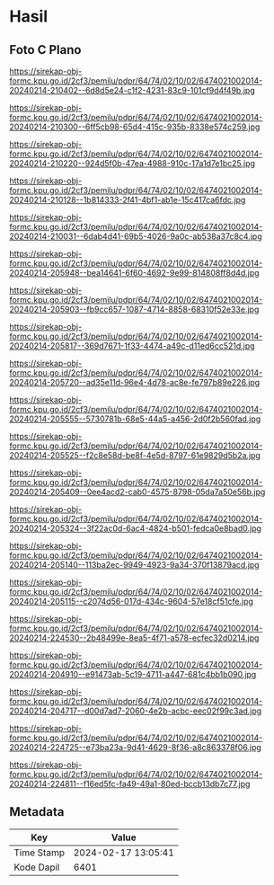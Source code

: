 # Hasil

## Foto C Plano

https://sirekap-obj-formc.kpu.go.id/2cf3/pemilu/pdpr/64/74/02/10/02/6474021002014-20240214-210402--6d8d5e24-c1f2-4231-83c9-101cf9d4f49b.jpg

https://sirekap-obj-formc.kpu.go.id/2cf3/pemilu/pdpr/64/74/02/10/02/6474021002014-20240214-210300--6ff5cb98-65d4-415c-935b-8338e574c259.jpg

https://sirekap-obj-formc.kpu.go.id/2cf3/pemilu/pdpr/64/74/02/10/02/6474021002014-20240214-210220--924d5f0b-47ea-4988-910c-17a1d7e1bc25.jpg

https://sirekap-obj-formc.kpu.go.id/2cf3/pemilu/pdpr/64/74/02/10/02/6474021002014-20240214-210128--1b814333-2f41-4bf1-ab1e-15c417ca6fdc.jpg

https://sirekap-obj-formc.kpu.go.id/2cf3/pemilu/pdpr/64/74/02/10/02/6474021002014-20240214-210031--6dab4d41-69b5-4026-9a0c-ab538a37c8c4.jpg

https://sirekap-obj-formc.kpu.go.id/2cf3/pemilu/pdpr/64/74/02/10/02/6474021002014-20240214-205948--bea14641-6f60-4692-9e99-814808ff8d4d.jpg

https://sirekap-obj-formc.kpu.go.id/2cf3/pemilu/pdpr/64/74/02/10/02/6474021002014-20240214-205903--fb9cc657-1087-4714-8858-68310f52e33e.jpg

https://sirekap-obj-formc.kpu.go.id/2cf3/pemilu/pdpr/64/74/02/10/02/6474021002014-20240214-205817--369d7671-1f33-4474-a49c-d11ed6cc521d.jpg

https://sirekap-obj-formc.kpu.go.id/2cf3/pemilu/pdpr/64/74/02/10/02/6474021002014-20240214-205720--ad35e11d-96e4-4d78-ac8e-fe797b89e226.jpg

https://sirekap-obj-formc.kpu.go.id/2cf3/pemilu/pdpr/64/74/02/10/02/6474021002014-20240214-205555--5730781b-68e5-44a5-a456-2d0f2b560fad.jpg

https://sirekap-obj-formc.kpu.go.id/2cf3/pemilu/pdpr/64/74/02/10/02/6474021002014-20240214-205525--f2c8e58d-be8f-4e5d-8797-61e9829d5b2a.jpg

https://sirekap-obj-formc.kpu.go.id/2cf3/pemilu/pdpr/64/74/02/10/02/6474021002014-20240214-205409--0ee4acd2-cab0-4575-8798-05da7a50e56b.jpg

https://sirekap-obj-formc.kpu.go.id/2cf3/pemilu/pdpr/64/74/02/10/02/6474021002014-20240214-205324--3f22ac0d-6ac4-4824-b501-fedca0e8bad0.jpg

https://sirekap-obj-formc.kpu.go.id/2cf3/pemilu/pdpr/64/74/02/10/02/6474021002014-20240214-205140--113ba2ec-9949-4923-9a34-370f13879acd.jpg

https://sirekap-obj-formc.kpu.go.id/2cf3/pemilu/pdpr/64/74/02/10/02/6474021002014-20240214-205115--c2074d56-017d-434c-9604-57e18cf51cfe.jpg

https://sirekap-obj-formc.kpu.go.id/2cf3/pemilu/pdpr/64/74/02/10/02/6474021002014-20240214-224530--2b48499e-8ea5-4f71-a578-ecfec32d0214.jpg

https://sirekap-obj-formc.kpu.go.id/2cf3/pemilu/pdpr/64/74/02/10/02/6474021002014-20240214-204910--e91473ab-5c19-4711-a447-681c4bb1b090.jpg

https://sirekap-obj-formc.kpu.go.id/2cf3/pemilu/pdpr/64/74/02/10/02/6474021002014-20240214-204717--d00d7ad7-2060-4e2b-acbc-eec02f99c3ad.jpg

https://sirekap-obj-formc.kpu.go.id/2cf3/pemilu/pdpr/64/74/02/10/02/6474021002014-20240214-224725--e73ba23a-9d41-4629-8f36-a8c863378f06.jpg

https://sirekap-obj-formc.kpu.go.id/2cf3/pemilu/pdpr/64/74/02/10/02/6474021002014-20240214-224811--f16ed5fc-fa49-49a1-80ed-bccb13db7c77.jpg


## Metadata

| Key        | Value               |
| ---------- | ------------------- |
| Time Stamp | 2024-02-17 13:05:41 |
| Kode Dapil | 6401                |



